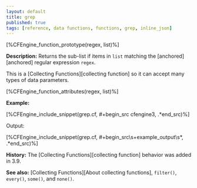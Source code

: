 ```yaml
---
layout: default
title: grep
published: true
tags: [reference, data functions, functions, grep, inline_json]
---
```


[%CFEngine_function_prototype(regex, list)%]

**Description:** Returns the sub-list if items  in `list` matching the 
[anchored][anchored] regular expression `regex`.

This is a [Collecting Functions][collecting function] so it can accept many types of data parameters.

[%CFEngine_function_attributes(regex, list)%]

**Example:**

[%CFEngine_include_snippet(grep.cf, #\+begin_src cfengine3, .*end_src)%]

Output:

[%CFEngine_include_snippet(grep.cf, #\+begin_src\s+example_output\s*, .*end_src)%]

**History:** The [Collecting Functions][collecting function] behavior was added in 3.9.

**See also:** [Collecting Functions][About collecting functions], `filter()`, `every()`, `some()`, and `none()`.
